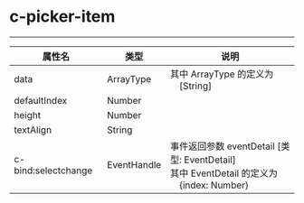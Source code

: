 # c-picker-item 
---

|属性名|类型|说明|
| ------ | ------ | ------ |
|data|ArrayType|其中 ArrayType 的定义为 <br/>&emsp;[String]|
|defaultIndex|Number| |
|height|Number| |
|textAlign|String| |
|c-bind:selectchange|EventHandle|事件返回参数 eventDetail [类型: EventDetail] <br/> 其中 EventDetail 的定义为 <br/>&emsp;{index: Number}<br/>|